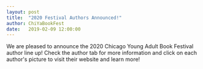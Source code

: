 ```yaml
---
layout: post
title:  "2020 Festival Authors Announced!"
author: ChiYaBookFest
date:   2019-02-09 12:00:00
---
```

We are pleased to announce the 2020 Chicago Young Adult Book Festival author line up!  Check the author tab for more information and click on each author's picture to visit their website and learn more!